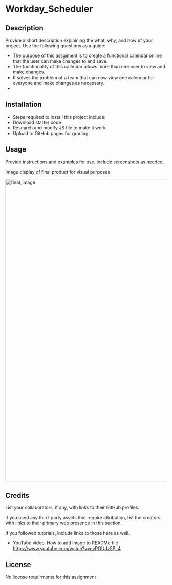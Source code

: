 # Workday_Scheduler

## Description

Provide a short description explaining the what, why, and how of your project. Use the following questions as a guide:

- The purpose of this assgiment is to create a functional calendar online that the user can make changes to and save.
- The functionality of this calendar allows more than one user to view and make changes.
- It solves the problem of a team that can now view one calendar for everyone and make changes as necessary.
-

## Installation

- Steps required to install this project include:
- Download starter code
- Research and modify JS file to make it work
- Upload to GitHub pages for grading.


## Usage

Provide instructions and examples for use. Include screenshots as needed.

Image display of final product for visual purposes

<img width="944" alt="final_image" src="https://user-images.githubusercontent.com/119467134/212508546-634fb4b8-7243-44f7-9fdb-8821971b7847.png">




## Credits

List your collaborators, if any, with links to their GitHub profiles.

If you used any third-party assets that require attribution, list the creators with links to their primary web presence in this section.


If you followed tutorials, include links to those here as well.
- YouTube video.  How to add image to READMe file https://www.youtube.com/watch?v=nvPOUdz5PL4
## License

No license requirments for this assignment
